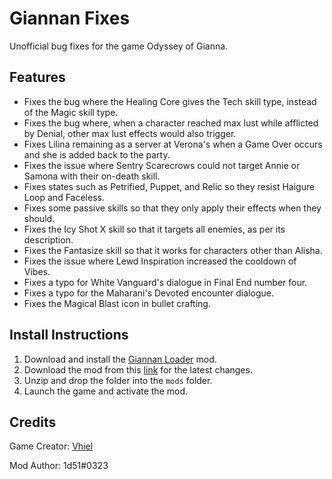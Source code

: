 # Giannan Fixes
Unofficial bug fixes for the game Odyssey of Gianna.

## Features

- Fixes the bug where the Healing Core gives the Tech skill type, instead of the Magic skill type.
- Fixes the bug where, when a character reached max lust while afflicted by Denial, other max lust effects would also trigger.
- Fixes Lilina remaining as a server at Verona's when a Game Over occurs and she is added back to the party.
- Fixes the issue where Sentry Scarecrows could not target Annie or Samona with their on-death skill.
- Fixes states such as Petrified, Puppet, and Relic so they resist Haigure Loop and Faceless.
- Fixes some passive skills so that they only apply their effects when they should.
- Fixes the Icy Shot X skill so that it targets all enemies, as per its description.
- Fixes the Fantasize skill so that it works for characters other than Alisha.
- Fixes the issue where Lewd Inspiration increased the cooldown of Vibes.
- Fixes a typo for White Vanguard's dialogue in Final End number four.
- Fixes a typo for the Maharani's Devoted encounter dialogue.
- Fixes the Magical Blast icon in bullet crafting.

## Install Instructions

1. Download and install the [Giannan Loader](https://github.com/1d51/giannan-loader) mod.
2. Download the mod from this [link](https://github.com/1d51/giannan-fixes/archive/refs/heads/main.zip) for the latest changes.
3. Unzip and drop the folder into the `mods` folder.
4. Launch the game and activate the mod.

## Credits

Game Creator: [Vhiel](https://twitter.com/shvhiel)

Mod Author: 1d51#0323
